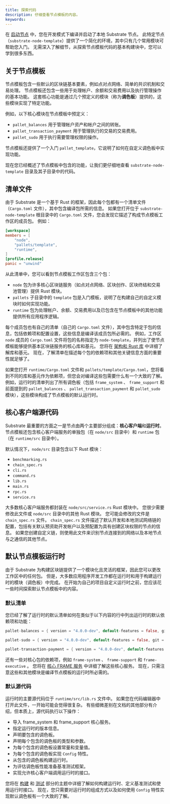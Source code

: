 ```yaml
---
title: 探索代码
description: 仔细查看节点模板的内容。
keywords:
---
```


在 [启动节点](/quick-start/start-a-node/) 中，您在开发模式下编译并启动了本地 Substrate 节点。
此特定节点（`substrate-node-template`）提供了一个简化的环境，其中只有几个常用模块可帮助您入门。
无需深入了解细节，从探索节点模板代码的基本构建块中，您可以学到很多东西。

## 关于节点模板

节点模板包含一些默认的区块链基本要素，例如点对点网络、简单的共识机制和交易处理。
节点模板还包含一些用于处理帐户、余额和交易费用以及执行管理操作的基本功能。
这套核心功能是通过几个预定义的模块（称为**调色板**）提供的，这些模块实现了特定功能。

例如，以下核心模块在节点模板中预定义：

- `pallet_balances` 用于管理帐户资产和帐户之间的转账。
- `pallet_transaction_payment` 用于管理执行的交易的交易费用。
- `pallet_sudo` 用于执行需要管理权限的操作。

节点模板还提供了一个入门 `pallet_template`，它说明了如何在自定义调色板中实现功能。

现在您已经概述了节点模板中包含的功能，让我们更仔细地查看 `substrate-node-template` 目录及其子目录中的代码。

## 清单文件

由于 Substrate 是一个基于 Rust 的框架，因此每个包都有一个清单文件（`Cargo.toml` 文件），其中包含编译包所需的信息。
如果您打开位于 `substrate-node-template` 根目录中的 `Cargo.toml` 文件，您会发现它描述了构成节点模板工作区的成员包。
例如：

```toml
[workspace]
members = [
    "node",
    "pallets/template",
    "runtime",
]
[profile.release]
panic = "unwind"
```

从此清单中，您可以看到节点模板工作区包含三个包：

- `node` 包为许多核心区块链服务（如点对点网络、区块创作、区块终结和交易池管理）提供 Rust 模块。
- `pallets` 子目录中的 `template` 包是入门模板，说明了在构建自己的自定义模块时如何实现功能。
- `runtime` 包为处理帐户、余额、交易费用以及已包含在节点模板中的其他功能提供所有应用程序逻辑。

每个成员包也有自己的清单（自己的 `Cargo.toml` 文件），其中包含特定于包的信息，包括依赖项和配置设置，这些信息是编译该成员包所必需的。
例如，工作区 `node` 成员的 `Cargo.toml` 文件将包的名称指定为 `node-template`，并列出了使节点模板能够提供基本区块链服务的核心库和基元。
您将在 [架构和 Rust 库](/learn/architecture) 中详细了解库和基元。
现在，了解清单在描述每个包的依赖项和其他关键信息方面的重要性就足够了。

如果您打开 `runtime/Cargo.toml` 文件和 `pallets/template/Cargo.toml`，您将看到不同的库和基元作为依赖项，但您会对编译这些包需要什么有一个大致的了解。
例如，运行时的清单列出了所有调色板（包括 `frame_system` 、 `frame_support` 和前面提到的 `pallet_balances` 、 `pallet_transaction_payment` 和 `pallet_sudo` 模块），这些模块构成了节点模板的默认运行时。

## 核心客户端源代码

Substrate 最重要的方面之一是节点由两个主要部分组成：**核心客户端**和**运行时**。
节点模板还包含核心客户端服务的单独包（在 `node/src` 目录中）和 `runtime` 包（在 `runtime/src` 目录中）。

默认情况下，`node/src` 目录包含以下 Rust 模块：

- `benchmarking.rs`
- `chain_spec.rs`
- `cli.rs`
- `command.rs`
- `lib.rs`
- `main.rs`
- `rpc.rs`
- `service.rs`

大多数核心客户端服务都封装在 `node/src/service.rs` Rust 模块中。
您很少需要修改此文件或 `node/src` 目录中的其他 Rust 模块。
您可能会修改的文件是 `chain_spec.rs` 文件。
`chain_spec.rs` 文件描述了默认开发和本地测试网络链的配置，包括有关默认预资助开发帐户以及预配置为具有创建区块权限的节点的信息。
如果您创建自定义链，则使用此文件来识别节点连接到的网络以及本地节点与之通信的其他节点。

## 默认节点模板运行时

由于 Substrate 为构建区块链提供了一个模块化且灵活的框架，因此您可以更改工作区中的任何包。
但是，大多数应用程序开发工作都在运行时和用于构建运行时的模块（调色板）中完成。
在开始为自己的项目自定义运行时之前，您应该花一些时间探索默认节点模板中的内容。

### 默认清单

您已经了解了运行时的默认清单如何在类似于以下内容的行中列出运行时的默认依赖项和功能：

```rust
pallet-balances = { version = "4.0.0-dev", default-features = false, git = "https://github.com/paritytech/polkadot-sdk.git", branch = "polkadot-vX.Y.Z" }

pallet-sudo = { version = "4.0.0-dev", default-features = false, git = "https://github.com/paritytech/polkadot-sdk.git", branch = "polkadot-vX.Y.Z" }

pallet-transaction-payment = { version = "4.0.0-dev", default-features = false, git = "https://github.com/paritytech/polkadot-sdk.git", branch = "polkadot-vX.Y.Z" }
```

还有一些对核心包的依赖项，例如 `frame-system` 、 `frame-support` 和 `frame-executive` 。
您将在 [核心 FRAME 服务](/learn/runtime-development/#core-frame-services) 中详细了解这些核心服务。
现在，只需注意这些和其他模块是编译节点模板的运行时所必需的。

### 默认源代码

运行时的主要源代码位于 `runtime/src/lib.rs` 文件中。
如果您在代码编辑器中打开此文件，一开始可能会觉得很复杂。
有些细微差别在文档的其他部分有介绍，但本质上，源代码执行以下操作：

- 导入 frame_system 和 frame_support 核心服务。
- 指定运行时的版本信息。
- 声明要包含的调色板。
- 声明每个包含的调色板的类型和参数。
- 为每个包含的调色板设置常量和变量值。
- 为每个包含的调色板实现 `Config` 特性。
- 从包含的调色板构建运行时。
- 为评估调色板性能准备基准测试框架。
- 实现允许核心客户端调用运行时的接口。

您将在 [构建](/build/) 和 [测试](/test/) 部分的主题中详细了解如何构建运行时、定义基准测试和使用运行时接口。
现在，您只需要对运行时的组成方式以及如何使用 `Config` 特性实现默认调色板有一个大致的了解。
